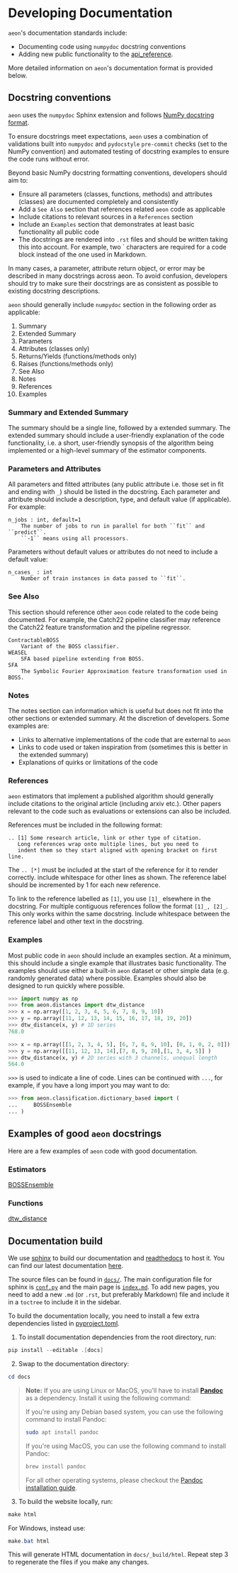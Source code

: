 # Developing Documentation

`aeon`'s documentation standards include:

- Documenting code using `numpydoc` docstring conventions
- Adding new public functionality to the [api_reference](https://www.aeon-toolkit.org/en/stable/api_reference.html).

More detailed information on `aeon`'s documentation format is provided below.

## Docstring conventions

`aeon` uses the `numpydoc` Sphinx extension and follows [NumPy docstring format](https://numpydoc.readthedocs.io/en/latest/format.html).

To ensure docstrings meet expectations, `aeon` uses a combination of validations built
into `numpydoc` and `pydocstyle` `pre-commit` checks (set to the NumPy convention) and
automated testing of docstring examples to ensure the code runs without error.

Beyond basic NumPy docstring formatting conventions, developers should aim to:

- Ensure all parameters (classes, functions, methods) and attributes (classes) are
documented completely and consistently
- Add a `See Also` section that references related `aeon` code as applicable
- Include citations to relevant sources in a `References` section
- Include an `Examples` section that demonstrates at least basic functionality all
public code
- The docstrings are rendered into `.rst` files and should be written taking this into
account. For example, two ` characters are required for a code block instead of the
one used in Markdown.

In many cases, a parameter, attribute return object, or error may be described in many
docstrings across aeon. To avoid confusion, developers should try to make sure their
docstrings are as consistent as possible to existing docstring descriptions.

`aeon` should generally include `numpydoc` section in the following order as applicable:

1. Summary
2. Extended Summary
3. Parameters
4. Attributes (classes only)
5. Returns/Yields (functions/methods only)
6. Raises (functions/methods only)
7. See Also
8. Notes
9. References
10. Examples

### Summary and Extended Summary

The summary should be a single line, followed by a extended summary. The extended
summary should include a user-friendly explanation of the code functionality,
i.e. a short, user-friendly synopsis of the algorithm being implemented or a
high-level summary of the estimator components.

### Parameters and Attributes

All parameters and fitted attributes (any public attribute i.e. those set in fit and
ending with `_`) should be listed in the docstring. Each parameter and attribute
should include a description, type, and default value (if applicable). For example:

```clean
n_jobs : int, default=1
    The number of jobs to run in parallel for both ``fit`` and ``predict``.
    ``-1`` means using all processors.
```

Parameters without default values or attributes do not need to include a default value:

```clean
n_cases_ : int
    Number of train instances in data passed to ``fit``.
```

### See Also

This section should reference other `aeon` code related to the code being documented.
For example, the Catch22 pipeline classifier may reference the Catch22 feature
transformation and the pipeline regressor.

```clean
ContractableBOSS
    Variant of the BOSS classifier.
WEASEL
    SFA based pipeline extending from BOSS.
SFA
    The Symbolic Fourier Approximation feature transformation used in BOSS.
```

### Notes

The notes section can information which is useful but does not fit into the other
sections or extended summary. At the discretion of developers. Some examples are:

- Links to alternative implementations of the code that are external to `aeon`
- Links to code used or taken inspiration from (sometimes this is better in the
extended summary)
- Explanations of quirks or limitations of the code

### References

`aeon` estimators that implement a published algorithm should generally include
citations to the original article (including arxiv etc.). Other papers relevant to the
code such as evaluations or extensions can also be included.

References must be included in the following format:

```clean
.. [1] Some research article, link or other type of citation.
   Long references wrap onto multiple lines, but you need to
   indent them so they start aligned with opening bracket on first line.
```

The `.. [*]` must be included at the start of the reference for it to render correctly.
include whitespace for other lines as shown. The reference label should be incremented
by 1 for each new reference.

To link to the reference labelled as `[1]`, you use `[1]_` elsewhere in the docstring.
For multiple contiguous references follow the format `[1]_, [2]_`. This only works
within the same docstring. Include whitespace between the reference label and other
text in the docstring.

### Examples

Most public code in `aeon` should include an examples section. At a minimum, this should
include a single example that illustrates basic functionality. The examples should use
either a built-in `aeon` dataset or other simple data (e.g. randomly generated data)
where possible. Examples should also be designed to run quickly where possible.

```python
>>> import numpy as np
>>> from aeon.distances import dtw_distance
>>> x = np.array([1, 2, 3, 4, 5, 6, 7, 8, 9, 10])
>>> y = np.array([11, 12, 13, 14, 15, 16, 17, 18, 19, 20])
>>> dtw_distance(x, y) # 1D series
768.0

>>> x = np.array([[1, 2, 3, 4, 5], [6, 7, 8, 9, 10], [0, 1, 0, 2, 0]])
>>> y = np.array([[11, 12, 13, 14],[7, 8, 9, 20],[1, 3, 4, 5]] )
>>> dtw_distance(x, y) # 2D series with 3 channels, unequal length
564.0
```

`>>>` is used to indicate a line of code. Lines can be continued with `...`, for
example, if you have a long import you may want to do:

```python
>>> from aeon.classification.dictionary_based import (
...     BOSSEnsemble
... )
```

## Examples of good `aeon` docstrings

Here are a few examples of `aeon` code with good documentation.

### Estimators

[BOSSEnsemble](https://www.aeon-toolkit.org/en/latest/api_reference/auto_generated/aeon.classification.dictionary_based.BOSSEnsemble.html#aeon.classification.dictionary_based.BOSSEnsemble)

### Functions

[dtw_distance](https://www.aeon-toolkit.org/en/stable/api_reference/auto_generated/aeon.distances.dtw_distance.html)

## Documentation build

We use [sphinx](https://www.sphinx-doc.org/) to build our documentation and
[readthedocs](https://readthedocs.org/projects/aeon-toolkit/) to host it. You can find
our latest documentation [here](https://www.aeon-toolkit.org/en/latest/).

The source files can be found in [`docs/`](https://github.com/aeon-toolkit/aeon/tree/main/docs/).
The main configuration file for sphinx is [`conf.py`](https://github.com/aeon-toolkit/aeon/blob/main/docs/conf.py)
and the main page is [`index.md`](https://github.com/aeon-toolkit/aeon/blob/main/docs/index.md).
To add new pages, you need to add a new `.md` (or `.rst`, but preferably Markdown)
file and include it in a `toctree`  to include it in the sidebar.

To build the documentation locally, you need to install a few extra dependencies
listed in [pyproject.toml](https://github.com/aeon-toolkit/aeon/blob/main/pyproject.toml).

1. To install documentation dependencies from the root directory, run:

```powershell
pip install --editable .[docs]
```

2. Swap to the documentation directory:

```powershell
cd docs
```

> **Note:** If you are using Linux or MacOS, you'll have to install [**Pandoc**](https://pandoc.org/) as a dependency. Install it using the following command:
>
> If you're using any Debian based system, you can use the following command to install Pandoc:
> ```bash
> sudo apt install pandoc
> ```
>
> If you're using MacOS, you can use the following command to install Pandoc:
> ```bash
> brew install pandoc
> ```
>
> For all other operating systems, please checkout the [Pandoc installation guide](https://pandoc.org/installing.html).
>

3. To build the website locally, run:

```powershell
make html
```
For Windows, instead use:

```powershell
make.bat html
```
This will generate HTML documentation in `docs/_build/html`. Repeat step 3 to
regenerate the files if you make any changes.
